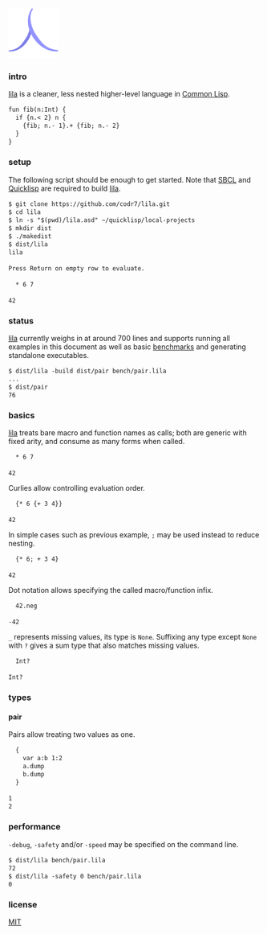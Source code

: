 ![Logo](logo.png)

### intro
[lila](https://github.com/codr7/lila) is a cleaner, less nested higher-level language in [Common Lisp](http://www.lispworks.com/documentation/HyperSpec/Front/). 

```
fun fib(n:Int) {
  if {n.< 2} n {
    {fib; n.- 1}.+ {fib; n.- 2}
  }
}
```

### setup
The following script should be enough to get started. Note that [SBCL](http://www.sbcl.org/) and [Quicklisp](https://www.quicklisp.org/beta/) are required to build [lila](https://github.com/codr7/lila).

```
$ git clone https://github.com/codr7/lila.git
$ cd lila
$ ln -s "$(pwd)/lila.asd" ~/quicklisp/local-projects
$ mkdir dist
$ ./makedist
$ dist/lila
lila

Press Return on empty row to evaluate.

  * 6 7

42
```

### status
[lila](https://github.com/codr7/lila) currently weighs in at around 700 lines and supports running all examples in this document as well as basic [benchmarks](https://github.com/codr7/lila/blob/master/bench/) and generating standalone executables.

```
$ dist/lila -build dist/pair bench/pair.lila
...
$ dist/pair
76
```

### basics
[lila](https://github.com/codr7/lila) treats bare macro and function names as calls; both are generic with fixed arity, and consume as many forms when called.

```
  * 6 7

42
```

Curlies allow controlling evaluation order.

```
  {* 6 {+ 3 4}}
  
42
```

In simple cases such as previous example, `;` may be used instead to reduce nesting.

```
  {* 6; + 3 4}
  
42
```

Dot notation allows specifying the called macro/function infix.

```
  42.neg
  
-42
```

`_` represents missing values, its type is `None`. Suffixing any type except `None` with `?` gives a sum type that also matches missing values.

```
  Int?

Int?
```

### types

#### pair
Pairs allow treating two values as one.

```
  {
    var a:b 1:2
    a.dump
    b.dump
  }

1
2
```

### performance
`-debug`, `-safety` and/or `-speed` may be specified on the command line.

```
$ dist/lila bench/pair.lila
72
$ dist/lila -safety 0 bench/pair.lila
0
```

### license
[MIT](https://github.com/codr7/lila/blob/master/LICENSE.txt)